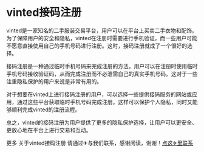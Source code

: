 # vinted接码注册

vinted是一家知名的二手服装交易平台，用户可以在平台上买卖二手衣物和配饰。为了保障用户的安全和隐私，vinted在注册时需要进行手机验证，而一些用户可能不愿意直接使用自己的手机号码进行注册。这时，接码注册就成了一个很好的选择。

接码注册是一种通过临时手机号码来完成注册的方法，用户可以在注册时使用临时手机号码接收验证码，从而完成注册而不必泄需自己的真实手机号码。这对于一些注重隐私保护的用户来说是非常有用的。

对于想要在vinted上进行接码注册的用户，可以选择一些提供接码服务的网站或应用，通过这些平台获取临时手机号码完成注册。这样可以保护个人隐私，同时又能够顺利完成vinted的注册流程。

总之，vinted的接码注册为用户提供了更多的隐私保护选择，让用户可以更安全、更放心地在平台上进行交易和互动。

更多 关于vinted接码注册 请通过✈与我们联系，感谢阅读，谢谢！[点这✈里联系](https://w.k02.cc)